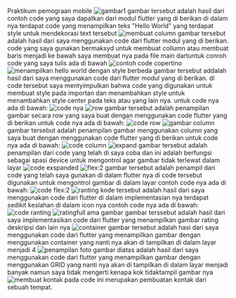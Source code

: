 Praktikum pemograan mobile
![gambar1](image.png)
gambar tersebut adalah hasil dari contoh code yang saya dapatkan dari modul flutter yang di berikan
di dalam nya terdapat code yang menampilkan teks "Hello World" yang terdapat style untuk mendekorasi text tersebut
![membuat column](image-1.png)
gambar tersebut  adalah hasil dari saya menggunakan code dari flutter modul yang di berikan.
code yang saya gunakan bermaksyd untuk membuat collumn atau membuat baris menjadi ke bawah saya membuat nya pada file main
dartuntuk conroh code yang saya tulis ada di bawah
![contoh code copertino](image-2.png)
![menampilkan hello world dengan style berbeda](image-3.png)
gambar tersebut addalah hasil dari saya menggunakan code dari flutter modul yang di berikan.
di code tersebut saya mentyimpulkan bahwa code yang digunakan untuk membuat style pada importan
dan menambahkan style untuk menambahkan style center pada teks atau yang lain nya.
untuk code nya ada di bawah:
![code nya](image-4.png)
![row](image-5.png)
gambar tersebut adalah penampilan gambar secara row yang saya buat dengan menggunakan code flutter yang di berikan
untuk code nya ada di bawah:
![code row](image-6.png)
![gambar column](image-7.png)
gambar tersebut adalah penampilan gambar menggunakan column yang saya buat dengan menggunakan code flutter yang di berikan
untuk code nya ada di bawah:
![code column](image-8.png)
![expand](image-9.png)
gambar tersebut adalah penampilan dari code yang telah di saya coba dan ini adalah berfungsi
sebagai spasi device untuk mengontrol agar gambar tidak terlewat dalam layar
![code exspanded](image-10.png)
![flex:2](image-11.png)
gambar tersebut adalah penampil dari code yang telah saya gunakan di dalam flutter nya
di code tersebut digunakan untuk mengontrol gambar di dalam layar
contoh code nya ada di bawah:
![code flex:2](image-12.png)
![ranting](image-13.png)
kode tersebut adalah hasil dari saya menggunakan code dari flutter di dalam implementasian nya terdapat sedikit keslahan di dalam icon nya
contoh code nya ada di bawah:
![code ranting](image-14.png)
![ratingfull ama gambar](image-16.png)
gambar terssebut adalah hasil dari saya implementasikan code dari flutter yang menampilkan gambar rating deskripsi dan lain nya
![container](image-17.png)
gambar tersebut adalah hasi dari saya menggunakan code dari flutter yang menampilkan gambar dengan menggunakan container yang nanti nya akan di tampilkan di dalam layar menjadi 4
![penampilan foto](image-18.png)
gambar diatas adalah hasil dari saya menggunakan code dari flutter yang menampilkan gambar dengan menggunakan GRID yang nanti nya akan di tampilkan di dalam layar menjadi banyak namun 
saya tidak mengerti kenapa kok tidaktampil gambar nya
![membuat kontak](image-19.png)
pada code ini merupakan pembuatan kontak dari sebuah tempat.
